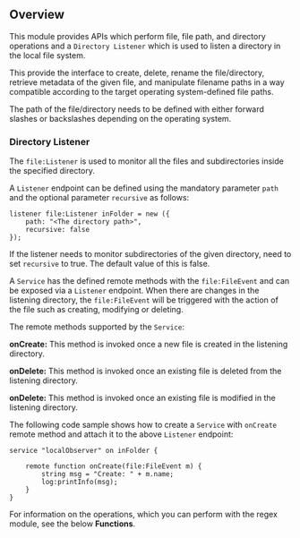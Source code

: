 ## Overview

This module provides APIs which perform file, file path, and directory operations and a `Directory Listener` which is used to listen a directory in the local file system.

This provide the interface to create, delete, rename the file/directory, retrieve metadata of the given file, and manipulate 
filename paths in a way compatible according to the target operating system-defined file paths.

The path of the file/directory needs to be defined with either forward slashes or backslashes depending on the operating system.

### Directory Listener

The `file:Listener` is used to monitor all the files and subdirectories inside the specified directory. 

A `Listener` endpoint can be defined using the mandatory parameter `path` and the optional parameter `recursive` as follows:

```ballerina
listener file:Listener inFolder = new ({
    path: "<The directory path>",
    recursive: false
});
```

If the listener needs to monitor subdirectories of the given directory, need to set `recursive` to true. The default value of this is false.

A `Service` has the defined remote methods with the `file:FileEvent` and can be exposed via a `Listener` endpoint. 
When there are changes in the listening directory, the `file:FileEvent` will be triggered with the action of the file 
such as creating, modifying or deleting. 

The remote methods supported by the `Service`:

**onCreate:** This method is invoked once a new file is created in the listening directory.

**onDelete:** This method is invoked once an existing file is deleted from the listening directory.

**onDelete:** This method is invoked once an existing file is modified in the listening directory.

The following code sample shows how to create a `Service` with `onCreate` remote method and attach it to the above `Listener` endpoint:

```ballerina
service "localObserver" on inFolder {

    remote function onCreate(file:FileEvent m) {
        string msg = "Create: " + m.name;
        log:printInfo(msg);
    }
}
```

For information on the operations, which you can perform with the regex module, see the below **Functions**.
